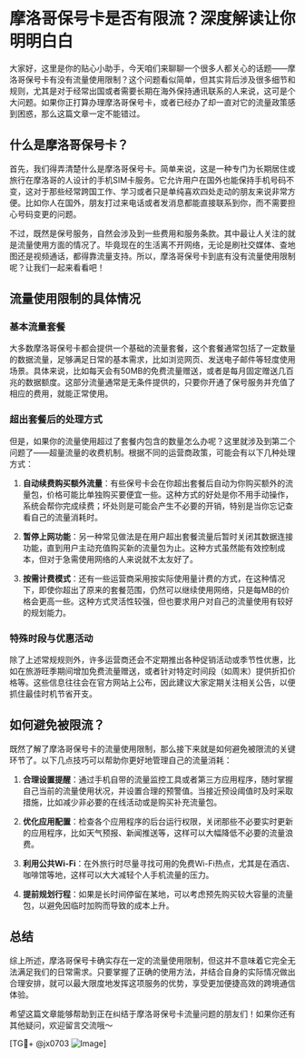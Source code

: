 # 摩洛哥保号卡是否有限流？深度解读让你明明白白

大家好，这里是你的贴心小助手，今天咱们来聊聊一个很多人都关心的话题——摩洛哥保号卡有没有流量使用限制？这个问题看似简单，但其实背后涉及很多细节和规则，尤其是对于经常出国或者需要长期在海外保持通讯联系的人来说，这可是个大问题。如果你正打算办理摩洛哥保号卡，或者已经办了却一直对它的流量政策感到困惑，那么这篇文章一定不能错过。

## 什么是摩洛哥保号卡？

首先，我们得弄清楚什么是摩洛哥保号卡。简单来说，这是一种专门为长期居住或旅行在摩洛哥的人设计的手机SIM卡服务。它允许用户在国外也能保持手机号码不变，这对于那些经常跨国工作、学习或者只是单纯喜欢四处走动的朋友来说非常方便。比如你人在国外，朋友打过来电话或者发消息都能直接联系到你，而不需要担心号码变更的问题。

不过，既然是保号服务，自然会涉及到一些费用和服务条款。其中最让人关注的就是流量使用方面的情况了。毕竟现在的生活离不开网络，无论是刷社交媒体、查地图还是视频通话，都得靠流量支持。所以，摩洛哥保号卡到底有没有流量使用限制呢？让我们一起来看看吧！

## 流量使用限制的具体情况

### 基本流量套餐

大多数摩洛哥保号卡都会提供一个基础的流量套餐，这个套餐通常包括了一定数量的数据流量，足够满足日常的基本需求，比如浏览网页、发送电子邮件等轻度使用场景。具体来说，比如每天会有50MB的免费流量赠送，或者是每月固定赠送几百兆的数据额度。这部分流量通常是无条件提供的，只要你开通了保号服务并充值了相应的费用，就能正常使用。

### 超出套餐后的处理方式

但是，如果你的流量使用超过了套餐内包含的数量怎么办呢？这里就涉及到第二个问题了——超量流量的收费机制。根据不同的运营商政策，可能会有以下几种处理方式：

1. **自动续费购买额外流量**：有些保号卡会在你超出套餐后自动为你购买额外的流量包，价格可能比单独购买要便宜一些。这种方式的好处是你不用手动操作，系统会帮你完成续费；坏处则是可能会产生不必要的开销，特别是当你忘记查看自己的流量消耗时。

2. **暂停上网功能**：另一种常见做法是在用户超出套餐流量后暂时关闭其数据连接功能，直到用户主动充值购买新的流量包为止。这种方式虽然能有效控制成本，但对于急需使用网络的人来说就不太友好了。

3. **按需计费模式**：还有一些运营商采用按实际使用量计费的方式，在这种情况下，即使你超出了原来的套餐范围，仍然可以继续使用网络，只是每MB的价格会更高一些。这种方式灵活性较强，但也要求用户对自己的流量使用有较好的规划能力。

### 特殊时段与优惠活动

除了上述常规规则外，许多运营商还会不定期推出各种促销活动或季节性优惠，比如在旅游旺季期间增加免费流量赠送，或者针对特定时间段（如周末）提供折扣价格等。这些信息往往会在官方网站上公布，因此建议大家定期关注相关公告，以便抓住最佳时机节省开支。

## 如何避免被限流？

既然了解了摩洛哥保号卡的流量使用限制，那么接下来就是如何避免被限流的关键环节了。以下几点技巧可以帮助你更好地管理自己的流量消耗：

1. **合理设置提醒**：通过手机自带的流量监控工具或者第三方应用程序，随时掌握自己当前的流量使用状况，并设置合理的预警值。当接近预设阈值时及时采取措施，比如减少非必要的在线活动或是购买补充流量包。

2. **优化应用配置**：检查各个应用程序的后台运行权限，关闭那些不必要实时更新的应用程序，比如天气预报、新闻推送等，这样可以大幅降低不必要的流量浪费。

3. **利用公共Wi-Fi**：在外旅行时尽量寻找可用的免费Wi-Fi热点，尤其是在酒店、咖啡馆等地，这样可以大大减轻个人手机流量的压力。

4. **提前规划行程**：如果是长时间停留在某地，可以考虑预先购买较大容量的流量包，以避免因临时加购而导致的成本上升。

## 总结

综上所述，摩洛哥保号卡确实存在一定的流量使用限制，但这并不意味着它完全无法满足我们的日常需求。只要掌握了正确的使用方法，并结合自身的实际情况做出合理安排，就可以最大限度地发挥这项服务的优势，享受更加便捷高效的跨境通信体验。

希望这篇文章能够帮助到正在纠结于摩洛哥保号卡流量问题的朋友们！如果你还有其他疑问，欢迎留言交流哦～

[TG💪+ @jx0703 ![Image](https://github.com/user-attachments/assets/dbca1d08-cadb-493c-b0ec-ad6f7a83f270)]